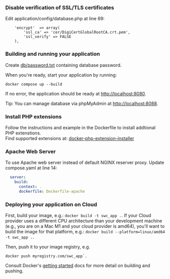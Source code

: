 ### Disable verification of SSL/TLS certificates  
Edit application/config/database.php at line 69:
```code
    'encrypt'  => array(
		'ssl_ca' => 'cer/DigiCertGlobalRootCA.crt.pem',
        'ssl_verify' => FALSE
    ),
```  

### Building and running your application  
Create [db/password.txt](https://docs.docker.com/compose/use-secrets/) containing database password. 

When you're ready, start your application by running:  
```shell
docker compose up --build
```
If no error, the application should be ready at [http://localhost:8080](http://localhost:8080).

Tip: You can manage database via phpMyAdmin at [http://localhost:8088](http://localhost:8088).

### Install PHP extensions
Follow the instructions and example in the Dockerfile to install addtional PHP extenstions.  
Find supported extensions at: [docker-php-extension-installer](https://github.com/mlocati/docker-php-extension-installer)

### Apache Web Server

To use Apache web server instead of default NGINX reserver proxy.
Update compose.yaml at line 14:
```yml
  server:
    build:
      context: .
      dockerfile: Dockerfile-apache
```

### Deploying your application on Cloud

First, build your image, e.g.: `docker build -t swc_app .`.
If your Cloud provider uses a different CPU architecture than your development
machine (e.g., you are on a Mac M1 and your cloud provider is amd64),
you'll want to build the image for that platform, e.g.:
`docker build --platform=linux/amd64 -t swc_app .`.

Then, push it to your image registry, e.g.  
```shell
docker push myregistry.com/swc_app`.
```
Consult Docker's [getting started](https://docs.docker.com/go/get-started-sharing/)
docs for more detail on building and pushing.
